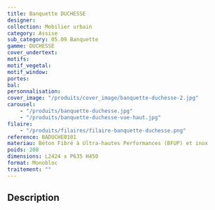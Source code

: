 ```yaml
---
title: Banquette DUCHESSE
designer:
collection: Mobilier urbain
category: Assise
sub_category: 05.09 Banquette
gamme: DUCHESSE
cover_undertext:
motifs:
motif_vegetal:
motif_window:
portes:
bal:
personnalisation:
cover_image: "/produits/cover_image/banquette-duchesse-2.jpg"
carousel:
    - "/produits/banquette-duchesse.jpg"
    - "/produits/banquette-duchesse-vue-haut.jpg"
filaire:
    - "/produits/filaires/filaire-banquette-duchesse.png"
reference: BADUCHE0101
materiau: Béton Fibré à Ultra-hautes Performances (BFUP) et inox
poids: 208
dimensions: L2424 x P635 H450
format: Monobloc
traitement: ""
---
```


## Description
